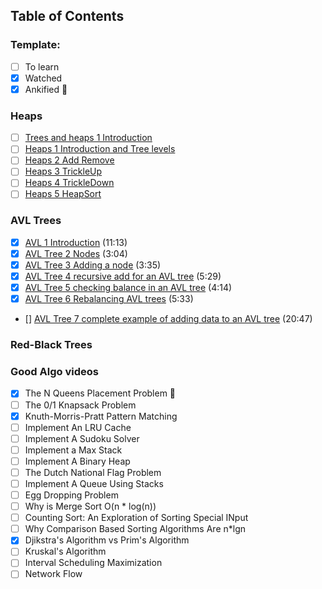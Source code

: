 ## Table of Contents

### Template:
- [ ] To learn
- [x] Watched
- [x] Ankified :rocket:

### Heaps
- [ ] [Trees and heaps 1 Introduction]()
- [ ] [Heaps 1 Introduction and Tree levels]()
- [ ] [Heaps 2 Add Remove]()
- [ ] [Heaps 3 TrickleUp]()
- [ ] [Heaps 4 TrickleDown]()
- [ ] [Heaps 5 HeapSort]()

### AVL Trees
- [x] [AVL 1 Introduction](https://www.youtube.com/watch?v=-9sHvAnLN_w&list=PLpPXw4zFa0uKKhaSz87IowJnOTzh9tiBk&index=59&ab_channel=RobEdwards) (11:13)
- [x] [AVL Tree 2 Nodes](https://www.youtube.com/watch?v=-9sHvAnLN_w&list=PLpPXw4zFa0uKKhaSz87IowJnOTzh9tiBk&index=59&ab_channel=RobEdwards) (3:04)
- [x] [AVL Tree 3 Adding a node](https://www.youtube.com/watch?v=-9sHvAnLN_w&list=PLpPXw4zFa0uKKhaSz87IowJnOTzh9tiBk&index=59&ab_channel=RobEdwards) (3:35)
- [x] [AVL Tree 4 recursive add for an AVL tree](https://www.youtube.com/watch?v=-9sHvAnLN_w&list=PLpPXw4zFa0uKKhaSz87IowJnOTzh9tiBk&index=59&ab_channel=RobEdwards) (5:29)
- [x] [AVL Tree 5 checking balance in an AVL tree](https://www.youtube.com/watch?v=-9sHvAnLN_w&list=PLpPXw4zFa0uKKhaSz87IowJnOTzh9tiBk&index=59&ab_channel=RobEdwards) (4:14)
- [x] [AVL Tree 6 Rebalancing AVL trees](https://www.youtube.com/watch?v=-9sHvAnLN_w&list=PLpPXw4zFa0uKKhaSz87IowJnOTzh9tiBk&index=59&ab_channel=RobEdwards) (5:33)
- [] [AVL Tree 7 complete example of adding data to an AVL tree](https://www.youtube.com/watch?v=-9sHvAnLN_w&list=PLpPXw4zFa0uKKhaSz87IowJnOTzh9tiBk&index=59&ab_channel=RobEdwards) (20:47)

### Red-Black Trees

### Good Algo videos
- [x] The N Queens Placement Problem :rocket:
- [ ] The 0/1 Knapsack Problem
- [x] Knuth-Morris-Pratt Pattern Matching
- [ ] Implement An LRU Cache
- [ ] Implement A Sudoku Solver
- [ ] Implement a Max Stack
- [ ] Implement A Binary Heap
- [ ] The Dutch National Flag Problem
- [ ] Implement A Queue Using Stacks
- [ ] Egg Dropping Problem
- [ ] Why is Merge Sort O(n * log(n))
- [ ] Counting Sort: An Exploration of Sorting Special INput
- [ ] Why Comparison Based Sorting Algorithms Are n*lgn
- [x] Djikstra's Algorithm vs Prim's Algorithm
- [ ] Kruskal's Algorithm
- [ ] Interval Scheduling Maximization
- [ ] Network Flow

